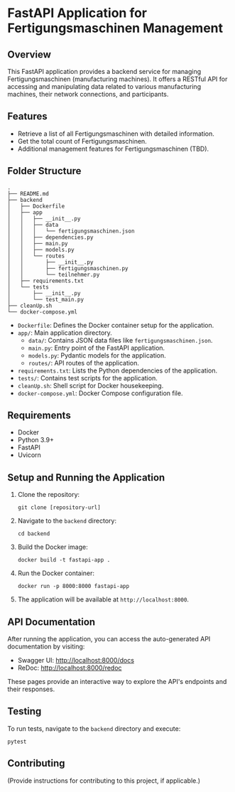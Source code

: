 # FastAPI Application for Fertigungsmaschinen Management

## Overview
This FastAPI application provides a backend service for managing Fertigungsmaschinen (manufacturing machines). It offers a RESTful API for accessing and manipulating data related to various manufacturing machines, their network connections, and participants.

## Features
- Retrieve a list of all Fertigungsmaschinen with detailed information.
- Get the total count of Fertigungsmaschinen.
- Additional management features for Fertigungsmaschinen (TBD).

## Folder Structure
```
.
├── README.md
├── backend
│   ├── Dockerfile
│   ├── app
│   │   ├── __init__.py
│   │   ├── data
│   │   │   └── fertigungsmaschinen.json
│   │   ├── dependencies.py
│   │   ├── main.py
│   │   ├── models.py
│   │   └── routes
│   │       ├── __init__.py
│   │       ├── fertigungsmaschinen.py
│   │       └── teilnehmer.py
│   ├── requirements.txt
│   └── tests
│       ├── __init__.py
│       └── test_main.py
├── cleanUp.sh
└── docker-compose.yml
```

- `Dockerfile`: Defines the Docker container setup for the application.
- `app/`: Main application directory.
  - `data/`: Contains JSON data files like `fertigungsmaschinen.json`.
  - `main.py`: Entry point of the FastAPI application.
  - `models.py`: Pydantic models for the application.
  - `routes/`: API routes of the application.
- `requirements.txt`: Lists the Python dependencies of the application.
- `tests/`: Contains test scripts for the application.
- `cleanUp.sh`: Shell script for Docker housekeeping.
- `docker-compose.yml`: Docker Compose configuration file.

## Requirements
- Docker
- Python 3.9+
- FastAPI
- Uvicorn

## Setup and Running the Application

1. Clone the repository:
   ```
   git clone [repository-url]
   ```

2. Navigate to the `backend` directory:
   ```
   cd backend
   ```

3. Build the Docker image:
   ```
   docker build -t fastapi-app .
   ```

4. Run the Docker container:
   ```
   docker run -p 8000:8000 fastapi-app
   ```

5. The application will be available at `http://localhost:8000`.

## API Documentation
After running the application, you can access the auto-generated API documentation by visiting:

- Swagger UI: [http://localhost:8000/docs](http://localhost:8000/docs)
- ReDoc: [http://localhost:8000/redoc](http://localhost:8000/redoc)

These pages provide an interactive way to explore the API's endpoints and their responses.

## Testing
To run tests, navigate to the `backend` directory and execute:

```
pytest
```

## Contributing
(Provide instructions for contributing to this project, if applicable.)
